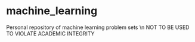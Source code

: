 # machine_learning
Personal repository of machine learning problem sets \n
NOT TO BE USED TO VIOLATE ACADEMIC INTEGRITY
